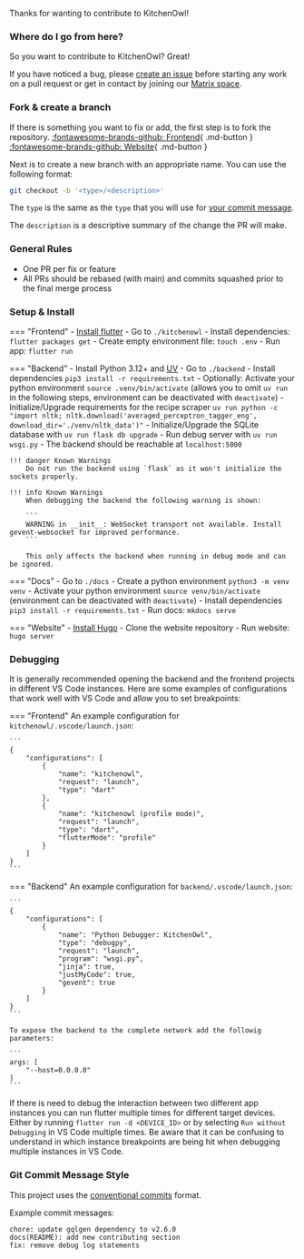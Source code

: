 Thanks for wanting to contribute to KitchenOwl!

### Where do I go from here?

So you want to contribute to KitchenOwl? Great!

If you have noticed a bug, please [create an issue](https://github.com/TomBursch/KitchenOwl/issues/new) before starting any work on a pull request or get in contact by joining our [Matrix space](https://matrix.to/#/#kitchenowl:matrix.org).

### Fork & create a branch

If there is something you want to fix or add, the first step is to fork the repository.
[:fontawesome-brands-github: Frontend](https://github.com/TomBursch/KitchenOwl){ .md-button }
[:fontawesome-brands-github: Website](https://github.com/TomBursch/KitchenOwl-website){ .md-button }

Next is to create a new branch with an appropriate name. You can use the following format:

``` bash
git checkout -b '<type>/<description>'
```

The `type` is the same as the `type` that you will use for [your commit message](https://www.conventionalcommits.org/en/v1.0.0/#summary).

The `description` is a descriptive summary of the change the PR will make.

### General Rules

- One PR per fix or feature
- All PRs should be rebased (with main) and commits squashed prior to the final merge process

### Setup & Install
=== "Frontend"
    - [Install flutter](https://flutter.dev/docs/get-started/install)
    - Go to `./kitchenowl`
    - Install dependencies: `flutter packages get`
    - Create empty environment file: `touch .env`
    - Run app: `flutter run`

=== "Backend"
    - Install Python 3.12+ and [UV](https://docs.astral.sh/uv/getting-started/)
    - Go to `./backend`
    - Install dependencies `pip3 install -r requirements.txt`
    - Optionally: Activate your python environment `source .venv/bin/activate` (allows you to omit `uv run` in the following steps, environment can be deactivated with `deactivate`)
    - Initialize/Upgrade requirements for the recipe scraper `uv run python -c "import nltk; nltk.download('averaged_perceptron_tagger_eng', download_dir='./venv/nltk_data')"`
    - Initialize/Upgrade the SQLite database with `uv run flask db upgrade`
    - Run debug server with `uv run wsgi.py`
    - The backend should be reachable at `localhost:5000`

    !!! danger Known Warnings
        Do not run the backend using `flask` as it won't initialize the sockets properly.

    !!! info Known Warnings
        When debugging the backend the following warning is shown:

        ```
        WARNING in __init__: WebSocket transport not available. Install gevent-websocket for improved performance.
        ```

        This only affects the backend when running in debug mode and can be ignored.

=== "Docs"
    - Go to `./docs`
    - Create a python environment `python3 -m venv venv`
    - Activate your python environment `source venv/bin/activate` (environment can be deactivated with `deactivate`)
    - Install dependencies `pip3 install -r requirements.txt`
    - Run docs: `mkdocs serve`

=== "Website"
    - [Install Hugo](https://gohugo.io/getting-started/quick-start/)
    - Clone the website repository
    - Run website: `hugo server`


### Debugging
It is generally recommended opening the backend and the frontend projects in different VS Code instances.
Here are some examples of configurations that work well with VS Code and allow you to set breakpoints:

=== "Frontend"
    An example configuration for `kitchenowl/.vscode/launch.json`:

    ```
    {
        "configurations": [
            {
                "name": "kitchenowl",
                "request": "launch",
                "type": "dart"
            },
            {
                "name": "kitchenowl (profile mode)",
                "request": "launch",
                "type": "dart",
                "flutterMode": "profile"
            }
        ]
    }
    ```
=== "Backend"
    An example configuration for `backend/.vscode/launch.json`:

    ```
    {
        "configurations": [
            {
                "name": "Python Debugger: KitchenOwl",
                "type": "debugpy",
                "request": "launch",
                "program": "wsgi.py",
                "jinja": true,
                "justMyCode": true,
                "gevent": true
            }
        ]
    }
    ```

    To expose the backend to the complete network add the followig parameters:

    ```
    args: [
        "--host=0.0.0.0"
    ]
    ```

If there is need to debug the interaction between two different app instances you can run flutter multiple times for different target devices. Either by running `flutter run -d <DEVICE_ID>` or by selecting `Run without Debugging` in VS Code multiple times. Be aware that it can be confusing to understand in which instance breakpoints are being hit when debugging multiple instances in VS Code.
    
### Git Commit Message Style

This project uses the [conventional commits](https://www.conventionalcommits.org/en/v1.0.0/#summary) format.

Example commit messages:

```
chore: update gqlgen dependency to v2.6.0
docs(README): add new contributing section
fix: remove debug log statements
```
